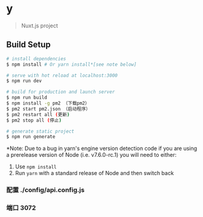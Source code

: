 # y

> Nuxt.js project

## Build Setup

``` bash
# install dependencies
$ npm install # Or yarn install*[see note below]

# serve with hot reload at localhost:3000
$ npm run dev

# build for production and launch server
$ npm run build
$ npm install -g pm2 （下载pm2）
$ pm2 start pm2.json （启动程序）
$ pm2 restart all (更新)
$ pm2 stop all (停止)

# generate static project
$ npm run generate
```

*Note: Due to a bug in yarn's engine version detection code if you are
using a prerelease version of Node (i.e. v7.6.0-rc.1) you will need to either:
  1. Use `npm install`
  2. Run `yarn` with a standard release of Node and then switch back


### 配置 ./config/api.config.js

### 端口 3072

 


